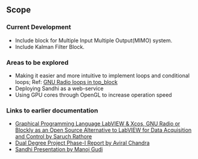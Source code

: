 ## Scope

### Current Development
* Include block for Multiple Input Multiple Output(MIMO) system.
* Include Kalman Filter Block.

### Areas to be explored
* Making it easier and more intuitive to implement loops and conditional loops; Ref: [GNU Radio loops in top_block](http://sumitgnuradio.blogspot.in/2012/10/either-you-can-use-tb.html)
* Deploying Sandhi as a web-service
* Using GPU cores through OpenGL to increase operation speed

### Links to earlier documentation
* [Graphical Programming Language LabVIEW & Xcos, GNU Radio or Blockly as an Open Source Alternative to LabVIEW for Data Acquisition and Control by Saruch Rathore](blobs/Internship_report_saruch.pdf)
* [Dual Degree Project Phase-I Report by Aviral Chandra](blobs/DDP_Report_v2.6.pdf)
* [Sandhi Presentation by Manoj Gudi](blobs/presentation.pdf)


